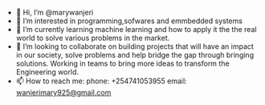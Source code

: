 - 👋 Hi, I’m @marywanjeri
- 👀 I’m interested in programming,sofwares and emmbedded systems
- 🌱 I’m currently learning machine learning and how to apply it the the real world to solve various problems in the market.
- 💞️ I’m looking to collaborate on building projects that will have an impact in our society, solve problems and help bridge the gap through bringing solutions. Working in teams to bring more ideas to transform the Engineering world.
- 📫 How to reach me:
phone: +254741053955
email: wanjerimary925@gmail.com

<!---
marywanjeri/marywanjeri is a ✨ special ✨ repository because its `README.md` (this file) appears on your GitHub profile.
You can click the Preview link to take a look at your changes.
--->
